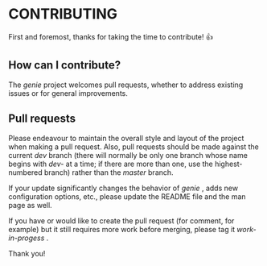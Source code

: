 # CONTRIBUTING

First and foremost, thanks for taking the time to contribute! 👍

## How can I contribute?

The _genie_ project welcomes pull requests, whether to address existing issues or for general improvements.

## Pull requests

Please endeavour to maintain the overall style and layout of the project when making a pull request. Also, pull requests should be made against the current _dev_ branch (there will normally be only one branch whose name begins with _dev-_ at a time; if there are more than one, use the highest-numbered branch) rather than the _master_ branch.

If your update significantly changes the behavior of _genie_ , adds new configuration options, etc., please update the README file and the man page as well.

If you have or would like to create the pull request (for comment, for example) but it still requires more work before merging, please tag it _work-in-progess_ .

Thank you!
